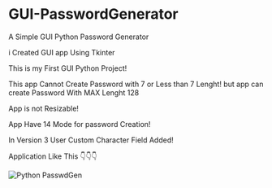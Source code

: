 # GUI-PasswordGenerator

A Simple GUI Python Password Generator

i Created GUI app Using Tkinter

This is my First GUI Python Project!

This app Cannot Create Password with 7 or Less than 7 Lenght! but app can create Password With MAX Lenght 128

App is not Resizable!

App Have 14 Mode for password Creation!

In Version 3 User Custom Character Field Added!

Application Like This 👇👇👇

![Python PasswdGen](https://github.com/user-attachments/assets/3ad66ffa-2759-46d7-b396-3252722bebf6)
